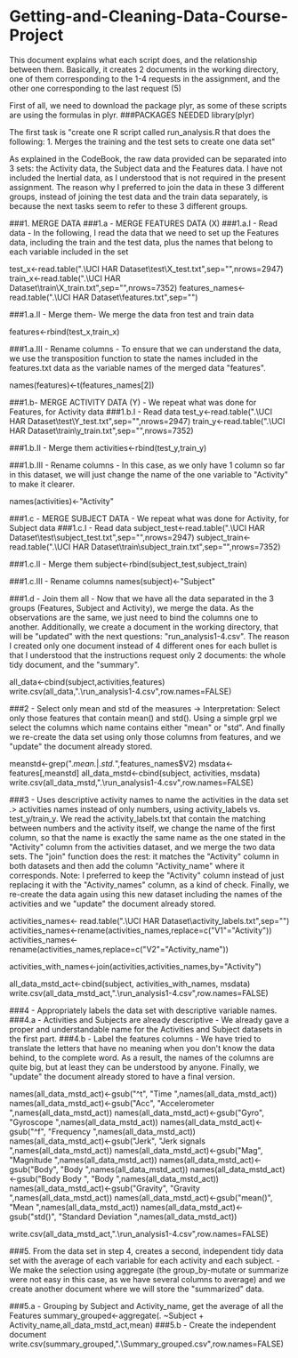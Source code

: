 # Getting-and-Cleaning-Data-Course-Project

This document explains what each script does, and the relationship between them. Basically, it creates 2 documents in the working directory, one of them corresponding to the 1-4 requests in the assignment, and the other one corresponding to the last request (5)

First of all, we need to download the package plyr, as some of these scripts are using the formulas in plyr.
###PACKAGES NEEDED
library(plyr)

The first task is "create one R script called run_analysis.R that does the following: 1. Merges the training and the test sets to create one data set"

As explained in the CodeBook, the raw data provided can be separated into 3 sets: the Activity data, the Subject data and the Features data. I have not included the Inertial data, as I understood that is not required in the present assignment. 
The reason why I preferred to join the data in these 3 different groups, instead of joining the test data and the train data separately, is because the next tasks seem to refer to these 3 different groups.

###1. MERGE DATA
###1.a - MERGE FEATURES DATA (X)
###1.a.I - Read data - In the following, I read the data that we need to set up the Features data, including the train and the test data, plus the names that belong to each variable included in the set

test_x<-read.table(".\\UCI HAR Dataset\\test\\X_test.txt",sep="",nrows=2947)
train_x<-read.table(".\\UCI HAR Dataset\\train\\X_train.txt",sep="",nrows=7352)
features_names<- read.table(".\\UCI HAR Dataset\\features.txt",sep="")

###1.a.II - Merge them- We merge the data fron test and train data

features<-rbind(test_x,train_x)

###1.a.III - Rename columns - To ensure that we can understand the data, we use the transposition function to state the names included in the features.txt data as the variable names of the merged data "features".

names(features)<-t(features_names[2])

###1.b- MERGE ACTIVITY DATA (Y) - We repeat what was done for Features, for Activity data
###1.b.I - Read data
test_y<-read.table(".\\UCI HAR Dataset\\test\\Y_test.txt",sep="",nrows=2947)
train_y<-read.table(".\\UCI HAR Dataset\\train\\y_train.txt",sep="",nrows=7352)

###1.b.II - Merge them
activities<-rbind(test_y,train_y)

###1.b.III - Rename columns - In this case, as we only have 1 column so far in this dataset, we will just change the name of the one variable to "Activity" to make it clearer.

names(activities)<-"Activity"

###1.c - MERGE SUBJECT DATA - We repeat what was done for Activity, for Subject data
###1.c.I - Read data
subject_test<-read.table(".\\UCI HAR Dataset\\test\\subject_test.txt",sep="",nrows=2947)
subject_train<-read.table(".\\UCI HAR Dataset\\train\\subject_train.txt",sep="",nrows=7352)

###1.c.II - Merge them
subject<-rbind(subject_test,subject_train)

###1.c.III - Rename columns
names(subject)<-"Subject"

###1.d - Join them all - Now that we have all the data separated in the 3 groups (Features, Subject and Activity), we merge the data. As the observations are the same, we just need to bind the columns one to another. Additionally, we create a document in the working directory, that will be "updated" with the next questions: "run_analysis1-4.csv". The reason I created only one document instead of 4 different ones for each bullet is that I understood that the instructions request only 2 documents: the whole tidy document, and the "summary".

all_data<-cbind(subject,activities,features)
write.csv(all_data,".\\run_analysis1-4.csv",row.names=FALSE)

###2 - Select only mean and std of the measures -> Interpretation: Select only those features that contain mean() and std(). Using a simple grpl we select the columns which name contains either "mean" or "std". And finally we re-create the data set using only those columns from features, and we "update" the document already stored.

meanstd<-grep(".*mean.*|.*std.*",features_names$V2)
msdata<-features[,meanstd]
all_data_mstd<-cbind(subject, activities, msdata)
write.csv(all_data_mstd,".\\run_analysis1-4.csv",row.names=FALSE)

###3 - Uses descriptive activity names to name the activities in the data set .> activities names instead of only numbers, using activity_labels vs. test_y/train_y. We read the activity_labels.txt that contain the matching between numbers and the activity itself, we change the name of the first column, so that the name is exactly the same name as the one stated in the "Activity" column from the activities dataset, and we merge the two data sets. The "join" function does the rest: it matches the "Activity" column in both datasets and then add the column "Activity_name" where it corresponds. Note: I preferred to keep the "Activity" column instead of just replacing it with the "Activity_names" column, as a kind of check. Finally, we re-create the data again using this new dataset including the names of the activities and we "update" the document already stored.

activities_names<- read.table(".\\UCI HAR Dataset\\activity_labels.txt",sep="")
activities_names<-rename(activities_names,replace=c("V1"="Activity"))
activities_names<-rename(activities_names,replace=c("V2"="Activity_name"))

activities_with_names<-join(activities,activities_names,by="Activity")

all_data_mstd_act<-cbind(subject, activities_with_names, msdata)
write.csv(all_data_mstd_act,".\\run_analysis1-4.csv",row.names=FALSE)

###4 - Appropriately labels the data set with descriptive variable names.
###4.a - Activities and Subjects are already descriptive - We already gave a proper and understandable name for the Activities and Subject datasets in the first part.
###4.b - Label the features columns - We have tried to translate the letters that have no meaning when you don't know the data behind, to the complete word. As a result, the names of the columns are quite big, but at least they can be understood by anyone. Finally, we "update" the document already stored to have a final version.

names(all_data_mstd_act)<-gsub("^t", "Time ",names(all_data_mstd_act))
names(all_data_mstd_act)<-gsub("Acc", "Accelerometer ",names(all_data_mstd_act))
names(all_data_mstd_act)<-gsub("Gyro", "Gyroscope ",names(all_data_mstd_act))
names(all_data_mstd_act)<-gsub("^f", "Frequency ",names(all_data_mstd_act))
names(all_data_mstd_act)<-gsub("Jerk", "Jerk signals ",names(all_data_mstd_act))
names(all_data_mstd_act)<-gsub("Mag", "Magnitude ",names(all_data_mstd_act))
names(all_data_mstd_act)<-gsub("Body", "Body ",names(all_data_mstd_act))
names(all_data_mstd_act)<-gsub("Body Body ", "Body ",names(all_data_mstd_act))
names(all_data_mstd_act)<-gsub("Gravity", "Gravity ",names(all_data_mstd_act))
names(all_data_mstd_act)<-gsub("mean()", "Mean ",names(all_data_mstd_act))
names(all_data_mstd_act)<-gsub("std()", "Standard Deviation ",names(all_data_mstd_act))

write.csv(all_data_mstd_act,".\\run_analysis1-4.csv",row.names=FALSE)

###5. From the data set in step 4, creates a second, independent tidy data set with the average of each variable for each activity and each subject. - We make the selection using aggregate (the group_by-mutate or summarize were not easy in this case, as we have several columns to average) and we create another document where we will store the "summarized" data.

###5.a - Grouping by Subject and Activity_name, get the average of all the Features
summary_grouped<-aggregate(. ~Subject + Activity_name,all_data_mstd_act,mean)
###5.b - Create the independent document
write.csv(summary_grouped,".\\Summary_grouped.csv",row.names=FALSE)
